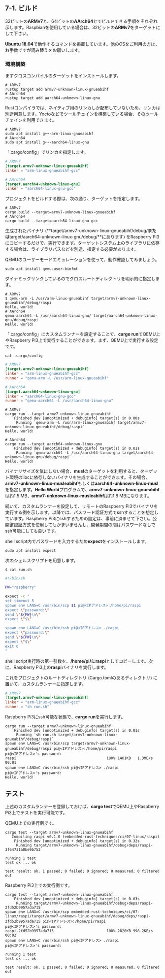 ## 7-1. ビルド

32ビットの**ARMv7**と、64ビットの**AArch64**とでビルドできる手順をそれぞれ示します。Raspbianを使用している場合は、32ビットの**ARMv7**をターゲットにして下さい。

**Ubuntu 18.04**で動作するコマンドを掲載しています。他のOSをご利用の方は、お手数ですが読み替えをお願いします。

### 環境構築

まずクロスコンパイルのターゲットをインストールします。

```
# ARMv7
rustup target add armv7-unknown-linux-gnueabihf
# AArch64
rustup target add aarch64-unknown-linux-gnu
```

Rustコンパイラでは、ネイティブ用のリンカしか配布していないため、リンカは別途用意します。Yoctoなどでツールチェインを構築している場合、そのツールチェインを利用できます。

```
# ARMv7
sudo apt install g++-arm-linux-gnueabihf
# AArch64
sudo apt install g++-aarch64-linux-gnu
```

「.cargo/config」でリンカを指定します。

```toml
# ARMv7
[target.armv7-unknown-linux-gnueabihf]
linker = "arm-linux-gnueabihf-gcc"

# AArch64
[target.aarch64-unknown-linux-gnu]
linker = "aarch64-linux-gnu-gcc"
```

プロジェクトをビルドする際は、次の通り、ターゲットを指定します。

```
# ARMv7
cargo build --target=armv7-unknown-linux-gnueabihf
# AArch64
cargo build --target=aarch64-linux-gnu-gcc
```

生成されたバイナリ (**target/armv7-unknown-linux-gnueabihf/debug/**または**target/aarch64-unknown-linux-gnu/debug/**にあります) をRaspberry Pi3にコピーするだけで、実行できます。ターゲットシステム上のライブラリに依存する場合は、ライブラリパスなどを別途、指定する必要があります。

QEMUのユーザーモードエミュレーションを使って、動作確認してみましょう。

```
sudo apt install qemu-user-binfmt
```

ダイナミックリンクしているのでクロスルートディレクトリを明示的に指定します。

```
# ARMv7
$ qemu-arm -L /usr/arm-linux-gnueabihf target/armv7-unknown-linux-gnueabihf/debug/raspi
Hello, world!
# AArch64
qemu-aarch64 -L /usr/aarch64-linux-gnu/ target/aarch64-unknown-linux-gnu/debug/raspi
Hello, world!
```

「.cargo/config」にカスタムランナーを設定することで、**cargo run**でQEMU上やRaspberry Pi3上で実行することができます。まず、QEMU上で実行する設定です。

```
cat .cargo/config
```

```toml
# ARMv7
[target.armv7-unknown-linux-gnueabihf]
linker = "arm-linux-gnueabihf-gcc"
runner = "qemu-arm -L /usr/arm-linux-gnueabihf"

# AArch64
[target.aarch64-unknown-linux-gnu]
linker = "aarch64-linux-gnu-gcc"
runner = "qemu-aarch64 -L /usr/aarch64-linux-gnu"
```

```
# ARMv7
cargo run --target armv7-unknown-linux-gnueabihf
    Finished dev [unoptimized + debuginfo] target(s) in 0.00s
     Running `qemu-arm -L /usr/arm-linux-gnueabihf target/armv7-unknown-linux-gnueabihf/debug/raspi`
Hello, world!

# AArch64
cargo run --target aarch64-unknown-linux-gnu
    Finished dev [unoptimized + debuginfo] target(s) in 0.01s
     Running `qemu-aarch64 -L /usr/aarch64-linux-gnu target/aarch64-unknown-linux-gnu/debug/raspi`
Hello, world!
```

バイナリサイズを気にしない場合、**musl**のターゲットを利用すると、ターゲット環境のlibcに依存しないバイナリを生成することができます。その場合、**armv7-unknown-linux-musleabihf**もしくは**aarch64-unknown-linux-musl**を指定します。**Hello World**プログラムで、**armv7-unknown-linux-gnueabihf**は約1.5 MB、**armv7-unknown-linux-musleabihf**は約1.8 MBになります。

続いて、カスタムランナーを設定して、リモートのRaspberry Pi3でバイナリを実行する例を示します。以降では、パスワード認証方式でsshすることを想定しています。Raspberry Pi3にsshするための設定は、事前に済ませて下さい。公開鍵認証方式を使用してもかまいませんし、開発期間の間はパスワードなしでssh可能にしても良いです。

shell script内でパスワードを入力するため**expect**をインストールします。

```
sudo apt install expect
```

次のシェルスクリプトを用意します。

```
$ cat run.sh
```

```sh
#!/bin/sh

PW="raspberry"

expect -c "
set timeout 5
spawn env LANG=C /usr/bin/scp $1 pi@<IPアドレス>:/home/pi/raspi
expect \"password:\"
send \"${PW}\n\"
expect \"$\"

spawn env LANG=C /usr/bin/ssh pi@<IPアドレス> ./raspi
expect \"password:\"
send \"${PW}\n\"
expect \"$\"
exit 0
"
```

shell script実行時の第一引数を、**/home/pi/**に**raspi**としてコピーします。次に、Raspberry Pi3上の**raspi**バイナリを実行します。

これをプロジェクトのルートディレクトリ (Cargo.tomlのあるディレクトリ) に置いて、カスタムランナーに指定します。

```toml
# ARMv7
[target.armv7-unknown-linux-gnueabihf]
linker = "arm-linux-gnueabihf-gcc"
runner = "sh run.sh"
```

Raspberry Pi3にssh可能な状態で、**cargo run**を実行します。

```
cargo run --target armv7-unknown-linux-gnueabihf
    Finished dev [unoptimized + debuginfo] target(s) in 0.01s
     Running `sh run.sh target/armv7-unknown-linux-gnueabihf/debug/raspi`
spawn env LANG=C /usr/bin/scp target/armv7-unknown-linux-gnueabihf/debug/raspi pi@<IPアドレス>:/home/pi/raspi
pi@<IPアドレス>'s password: 
raspi                                         100% 1481KB   1.3MB/s   00:01    
spawn env LANG=C /usr/bin/ssh pi@<IPアドレス> ./raspi
pi@<IPアドレス>'s password: 
Hello, world!
```

## テスト

上述のカスタムランナーを登録しておけば、**cargo test**でQEMU上やRaspberry Pi3上でテストを実行可能です。

QEMU上での実行例です。

```
cargo test --target armv7-unknown-linux-gnueabihf
   Compiling raspi v0.1.0 (embedded-rust-techniques/ci/07-linux/raspi)
    Finished dev [unoptimized + debuginfo] target(s) in 0.32s
     Running target/armv7-unknown-linux-gnueabihf/debug/deps/raspi-3f64731a0be9b753

running 1 test
test ok ... ok

test result: ok. 1 passed; 0 failed; 0 ignored; 0 measured; 0 filtered out
```

Raspberry Pi3上での実行例です。

```
cargo test --target armv7-unknown-linux-gnueabihf
    Finished dev [unoptimized + debuginfo] target(s) in 0.03s
     Running target/armv7-unknown-linux-gnueabihf/debug/deps/raspi-2fd52b9957ada715
spawn env LANG=C /usr/bin/scp embedded-rust-techniques/ci/07-linux/raspi/target/armv7-unknown-linux-gnueabihf/debug/deps/raspi-2fd52b9957ada715 pi@<IPアドレス>:/home/pi/raspi
pi@<IPアドレス>'s password: 
raspi-2fd52b9957ada715                        100% 2820KB 998.2KB/s   00:02    
spawn env LANG=C /usr/bin/ssh pi@<IPアドレス> ./raspi
pi@<IPアドレス>'s password: 

running 1 test
test ok ... ok

test result: ok. 1 passed; 0 failed; 0 ignored; 0 measured; 0 filtered out
```